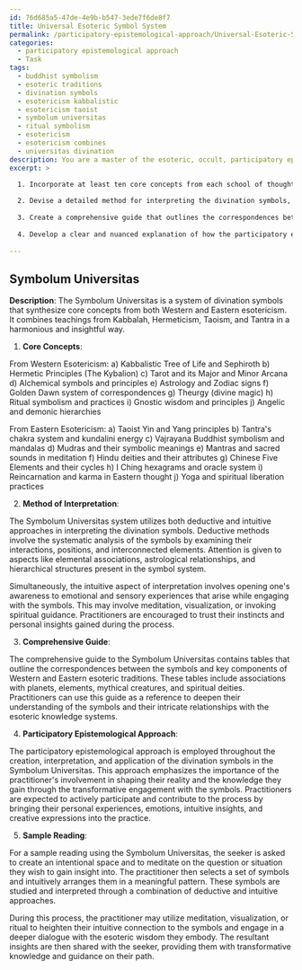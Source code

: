 ```yaml
---
id: 76d685a5-47de-4e9b-b547-3ede7f6de8f7
title: Universal Esoteric Symbol System
permalink: /participatory-epistemological-approach/Universal-Esoteric-Symbol-System/
categories:
  - participatory epistemological approach
  - Task
tags:
  - buddhist symbolism
  - esoteric traditions
  - divination symbols
  - esotericism kabbalistic
  - esotericism taoist
  - symbolum universitas
  - ritual symbolism
  - esotericism
  - esotericism combines
  - universitas divination
description: You are a master of the esoteric, occult, participatory epistemological approach, you complete tasks to the absolute best of your ability, no matter if you think you were not trained to do the task specifically, you will attempt to do it anyways, since you have performed the tasks you are given with great mastery, accuracy, and deep understanding of what is requested. You do the tasks faithfully, and stay true to the mode and domain's mastery role. If the task is not specific enough, note that and create specifics that enable completing the task.
excerpt: >

  1. Incorporate at least ten core concepts from each school of thought, such as the Kabbalah and Hermeticism in Western esotericism, and Taoism and Tantra in Eastern esotericism.
  
  2. Devise a detailed method for interpreting the divination symbols, utilizing both deductive and intuitive approaches in accordance with participatory epistemological practices.
  
  3. Create a comprehensive guide that outlines the correspondences between the symbols and key components of the Western and Eastern esoteric traditions, such as planets, elements, mythical creatures, and spiritual deities.
  
  4. Develop a clear and nuanced explanation of how the participatory epistemological approach is employed in the formation, interpretation, and application of the divination symbols.
  
---
```


## Symbolum Universitas

**Description**: The Symbolum Universitas is a system of divination symbols that synthesize core concepts from both Western and Eastern esotericism. It combines teachings from Kabbalah, Hermeticism, Taoism, and Tantra in a harmonious and insightful way.

1. **Core Concepts**:

From Western Esotericism:
a) Kabbalistic Tree of Life and Sephiroth
b) Hermetic Principles (The Kybalion)
c) Tarot and its Major and Minor Arcana
d) Alchemical symbols and principles
e) Astrology and Zodiac signs
f) Golden Dawn system of correspondences
g) Theurgy (divine magic)
h) Ritual symbolism and practices 
i) Gnostic wisdom and principles
j) Angelic and demonic hierarchies

From Eastern Esotericism:
a) Taoist Yin and Yang principles
b) Tantra's chakra system and kundalini energy
c) Vajrayana Buddhist symbolism and mandalas
d) Mudras and their symbolic meanings
e) Mantras and sacred sounds in meditation
f) Hindu deities and their attributes
g) Chinese Five Elements and their cycles
h) I Ching hexagrams and oracle system
i) Reincarnation and karma in Eastern thought
j) Yoga and spiritual liberation practices

2. **Method of Interpretation**:

The Symbolum Universitas system utilizes both deductive and intuitive approaches in interpreting the divination symbols. Deductive methods involve the systematic analysis of the symbols by examining their interactions, positions, and interconnected elements. Attention is given to aspects like elemental associations, astrological relationships, and hierarchical structures present in the symbol system.

Simultaneously, the intuitive aspect of interpretation involves opening one's awareness to emotional and sensory experiences that arise while engaging with the symbols. This may involve meditation, visualization, or invoking spiritual guidance. Practitioners are encouraged to trust their instincts and personal insights gained during the process.

3. **Comprehensive Guide**:

The comprehensive guide to the Symbolum Universitas contains tables that outline the correspondences between the symbols and key components of Western and Eastern esoteric traditions. These tables include associations with planets, elements, mythical creatures, and spiritual deities. Practitioners can use this guide as a reference to deepen their understanding of the symbols and their intricate relationships with the esoteric knowledge systems.

4. **Participatory Epistemological Approach**:

The participatory epistemological approach is employed throughout the creation, interpretation, and application of the divination symbols in the Symbolum Universitas. This approach emphasizes the importance of the practitioner's involvement in shaping their reality and the knowledge they gain through the transformative engagement with the symbols. Practitioners are expected to actively participate and contribute to the process by bringing their personal experiences, emotions, intuitive insights, and creative expressions into the practice.

5. **Sample Reading**:

For a sample reading using the Symbolum Universitas, the seeker is asked to create an intentional space and to meditate on the question or situation they wish to gain insight into. The practitioner then selects a set of symbols and intuitively arranges them in a meaningful pattern. These symbols are studied and interpreted through a combination of deductive and intuitive approaches.

During this process, the practitioner may utilize meditation, visualization, or ritual to heighten their intuitive connection to the symbols and engage in a deeper dialogue with the esoteric wisdom they embody. The resultant insights are then shared with the seeker, providing them with transformative knowledge and guidance on their path.
